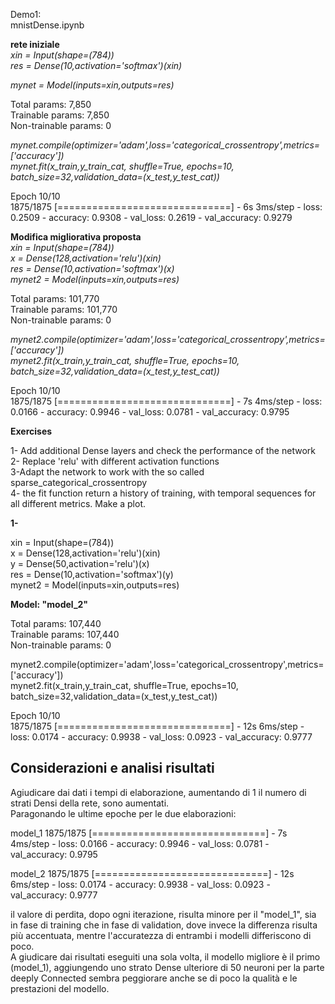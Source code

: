 
 Demo1:   
 mnistDense.ipynb  


**rete iniziale**  
*xin = Input(shape=(784))*  
*res = Dense(10,activation='softmax')(xin)*  

*mynet = Model(inputs=xin,outputs=res)*  
     
Total params: 7,850  
Trainable params: 7,850  
Non-trainable params: 0  

*mynet.compile(optimizer='adam',loss='categorical_crossentropy',metrics=['accuracy'])*  
*mynet.fit(x_train,y_train_cat, shuffle=True, epochs=10, batch_size=32,validation_data=(x_test,y_test_cat))*  
  
Epoch 10/10  
1875/1875 [==============================] - 6s 3ms/step - loss: 0.2509 - accuracy: 0.9308 - val_loss: 0.2619 - val_accuracy: 0.9279  



**Modifica migliorativa proposta**  
*xin = Input(shape=(784))*  
*x = Dense(128,activation='relu')(xin)*  
*res = Dense(10,activation='softmax')(x)*  
*mynet2 = Model(inputs=xin,outputs=res)*  
                    
Total params: 101,770  
Trainable params: 101,770  
Non-trainable params: 0  

*mynet2.compile(optimizer='adam',loss='categorical_crossentropy',metrics=['accuracy'])*  
*mynet2.fit(x_train,y_train_cat, shuffle=True, epochs=10, batch_size=32,validation_data=(x_test,y_test_cat))*  


Epoch 10/10  
1875/1875 [==============================] - 7s 4ms/step - loss: 0.0166 - accuracy: 0.9946 - val_loss: 0.0781 - val_accuracy: 0.9795  


**Exercises**  

   1- Add additional Dense layers and check the performance of the network  
   2- Replace 'relu' with different activation functions  
   3-Adapt the network to work with the so called sparse_categorical_crossentropy  
   4- the fit function return a history of training, with temporal sequences for all different metrics. Make a plot.  


**1-**   
  
xin = Input(shape=(784))  
x = Dense(128,activation='relu')(xin)  
y = Dense(50,activation='relu')(x)  
res = Dense(10,activation='softmax')(y)  
mynet2 = Model(inputs=xin,outputs=res)  


**Model: "model_2"** 
                                                                   
Total params: 107,440  
Trainable params: 107,440  
Non-trainable params: 0  


mynet2.compile(optimizer='adam',loss='categorical_crossentropy',metrics=['accuracy'])  
mynet2.fit(x_train,y_train_cat, shuffle=True, epochs=10, batch_size=32,validation_data=(x_test,y_test_cat))  


Epoch 10/10  
1875/1875 [==============================] - 12s 6ms/step - loss: 0.0174 - accuracy: 0.9938 - val_loss: 0.0923 - val_accuracy: 0.9777  

## Considerazioni e analisi risultati  
Agiudicare dai dati i tempi di elaborazione, aumentando di 1 il numero di strati Densi della rete, sono aumentati.  
Paragonando le ultime epoche per le due elaborazioni:  

model_1 1875/1875 [==============================] - 7s 4ms/step - loss: 0.0166 - accuracy: 0.9946 - val_loss: 0.0781 - val_accuracy: 0.9795  

model_2 1875/1875 [==============================] - 12s 6ms/step - loss: 0.0174 - accuracy: 0.9938 - val_loss: 0.0923 - val_accuracy: 0.9777  
  
il valore di perdita, dopo ogni iterazione, risulta minore per il "model_1", sia in fase di training che in fase di validation, dove invece la differenza  risulta più accentuata, mentre l'accuratezza di entrambi i modelli differiscono di poco.  
A giudicare dai risultati eseguiti una sola volta, il modello migliore è il primo (model_1), aggiungendo uno strato Dense ulteriore di 50 neuroni per la parte deeply Connected sembra peggiorare anche se di poco la qualità e le prestazioni del modello.  


